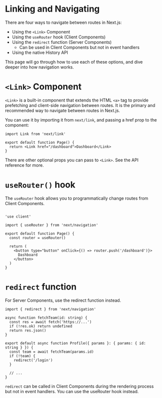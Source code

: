 # Linking and Navigating
There are four ways to navigate between routes in Next.js:

- Using the `<Link>` Component
- Using the `useRouter` hook (Client Components)
- Using the `redirect` function (Server Components)
  + Can be used in Client Components but not in event handlers
- Using the native History API

This page will go through how to use each of these options, and dive deeper into how navigation works.


# `<Link>` Component

`<Link>` is a built-in component that extends the HTML `<a>` tag to provide prefetching and client-side navigation between routes. It is the primary and recommended way to navigate between routes in Next.js.

You can use it by importing it from `next/link`, and passing a href prop to the component:

```
import Link from 'next/link'
 
export default function Page() {
  return <Link href="/dashboard">Dashboard</Link>
}
```

There are other optional props you can pass to `<Link>`. See the API reference for more.

# `useRouter()` hook

The `useRouter` hook allows you to programmatically change routes from Client Components.

```

'use client'
 
import { useRouter } from 'next/navigation'
 
export default function Page() {
  const router = useRouter()
 
  return (
    <button type="button" onClick={() => router.push('/dashboard')}>
      Dashboard
    </button>
  )
}
```

# `redirect` function

For Server Components, use the redirect function instead.

```
import { redirect } from 'next/navigation'
 
async function fetchTeam(id: string) {
  const res = await fetch('https://...')
  if (!res.ok) return undefined
  return res.json()
}
 
export default async function Profile({ params }: { params: { id: string } }) {
  const team = await fetchTeam(params.id)
  if (!team) {
    redirect('/login')
  }
 
  // ...
}
```

`redirect` can be called in Client Components during the rendering process but not in event handlers. You can use the useRouter hook instead.
